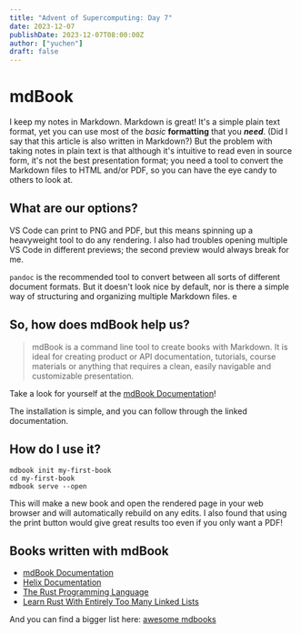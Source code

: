 ```yaml
---
title: "Advent of Supercomputing: Day 7"
date: 2023-12-07
publishDate: 2023-12-07T08:00:00Z
author: ["yuchen"]
draft: false
---
```


# mdBook

I keep my notes in Markdown.  Markdown is great!  It's a simple plain text format, yet you can use
most of the _basic_ **formatting** that you **_need_**.  (Did I say that this article is also
written in Markdown?)  But the problem with taking notes in plain text is that although it's
intuitive to read even in source form, it's not the best presentation format; you need a tool to
convert the Markdown files to HTML and/or PDF, so you can have the eye candy to others to look at.

## What are our options?

VS Code can print to PNG and PDF, but this means spinning up a heavyweight tool to do any rendering.
I also had troubles opening multiple VS Code in different previews; the second preview would always
break for me.

`pandoc` is the recommended tool to convert between all sorts of different document formats.  But
it doesn't look nice by default, nor is there a simple way of structuring and organizing multiple
Markdown files.
e
## So, how does mdBook help us?

> mdBook is a command line tool to create books with Markdown. It is ideal for creating product or
> API documentation, tutorials, course materials or anything that requires a clean, easily navigable
> and customizable presentation.

Take a look for yourself at the [mdBook Documentation](https://rust-lang.github.io/mdBook/)!
<iframe width="100%" src="https://rust-lang.github.io/mdBook/" style="height: 100vh; display: none;"
onload="this.style.display='block';"></iframe>

The installation is simple, and you can follow through the linked documentation.


## How do I use it?

```
mdbook init my-first-book
cd my-first-book
mdbook serve --open
```

This will make a new book and open the rendered page in your web browser and will automatically
rebuild on any edits.  I also found that using the print button would give great results too even if
you only want a PDF!

## Books written with mdBook

- [mdBook Documentation](https://rust-lang.github.io/mdBook/)
- [Helix Documentation](https://docs.helix-editor.com/)
- [The Rust Programming Language](https://doc.rust-lang.org/book/)
- [Learn Rust With Entirely Too Many Linked Lists](https://rust-unofficial.github.io/too-many-lists/)

And you can find a bigger list here: [awesome mdbooks](https://github.com/softprops/awesome-mdbook)
